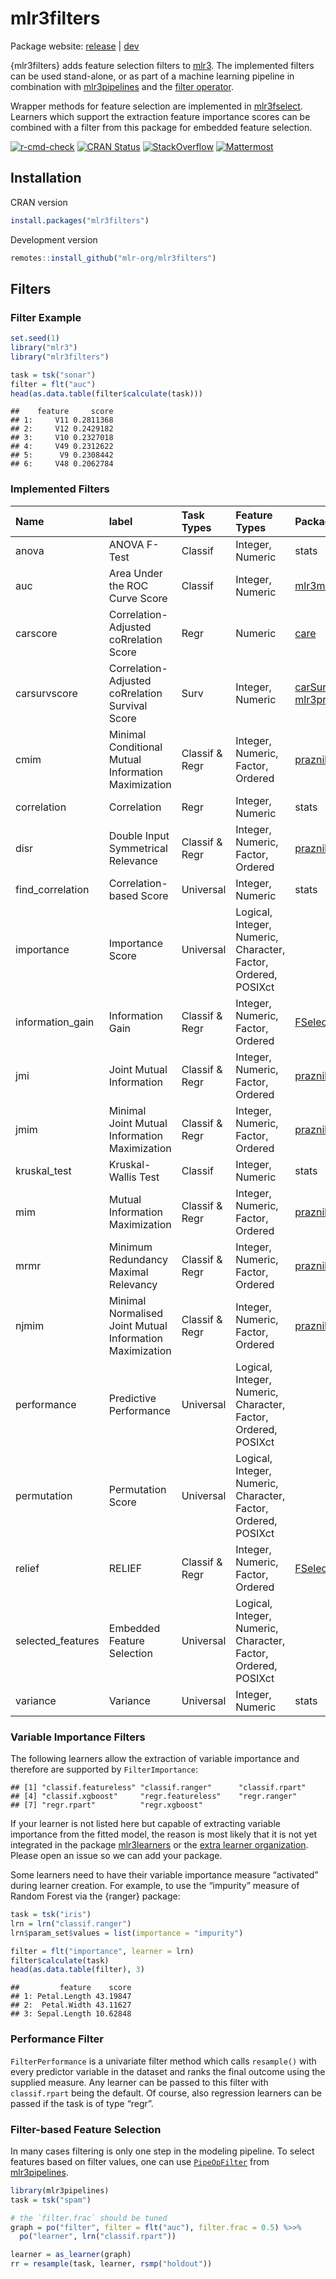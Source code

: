 
# mlr3filters

Package website: [release](https://mlr3filters.mlr-org.com/) \|
[dev](https://mlr3filters.mlr-org.com/dev/)

{mlr3filters} adds feature selection filters to
[mlr3](https://mlr3.mlr-org.com). The implemented filters can be used
stand-alone, or as part of a machine learning pipeline in combination
with [mlr3pipelines](https://mlr3pipelines.mlr-org.com) and the [filter
operator](https://mlr3pipelines.mlr-org.com/reference/mlr_pipeops_filter.html).

Wrapper methods for feature selection are implemented in
[mlr3fselect](https://mlr3fselect.mlr-org.com). Learners which support
the extraction feature importance scores can be combined with a filter
from this package for embedded feature selection.

<!-- badges: start -->

[![r-cmd-check](https://github.com/mlr-org/mlr3filters/actions/workflows/r-cmd-check.yml/badge.svg)](https://github.com/mlr-org/mlr3filters/actions/workflows/r-cmd-check.yml)
[![CRAN
Status](https://www.r-pkg.org/badges/version-ago/mlr3filters)](https://cran.r-project.org/package=mlr3filters)
[![StackOverflow](https://img.shields.io/badge/stackoverflow-mlr3-orange.svg)](https://stackoverflow.com/questions/tagged/mlr3)
[![Mattermost](https://img.shields.io/badge/chat-mattermost-orange.svg)](https://lmmisld-lmu-stats-slds.srv.mwn.de/mlr_invite/)
<!-- badges: end -->

## Installation

CRAN version

``` r
install.packages("mlr3filters")
```

Development version

``` r
remotes::install_github("mlr-org/mlr3filters")
```

## Filters

### Filter Example

``` r
set.seed(1)
library("mlr3")
library("mlr3filters")

task = tsk("sonar")
filter = flt("auc")
head(as.data.table(filter$calculate(task)))
```

    ##    feature     score
    ## 1:     V11 0.2811368
    ## 2:     V12 0.2429182
    ## 3:     V10 0.2327018
    ## 4:     V49 0.2312622
    ## 5:      V9 0.2308442
    ## 6:     V48 0.2062784

### Implemented Filters

| Name              | label                                                    | Task Types     | Feature Types                                                  | Package                                                                                                          |
|:------------------|:---------------------------------------------------------|:---------------|:---------------------------------------------------------------|:-----------------------------------------------------------------------------------------------------------------|
| anova             | ANOVA F-Test                                             | Classif        | Integer, Numeric                                               | stats                                                                                                            |
| auc               | Area Under the ROC Curve Score                           | Classif        | Integer, Numeric                                               | [mlr3measures](https://cran.r-project.org/package=mlr3measures)                                                  |
| carscore          | Correlation-Adjusted coRrelation Score                   | Regr           | Numeric                                                        | [care](https://cran.r-project.org/package=care)                                                                  |
| carsurvscore      | Correlation-Adjusted coRrelation Survival Score          | Surv           | Integer, Numeric                                               | [carSurv](https://cran.r-project.org/package=carSurv), [mlr3proba](https://cran.r-project.org/package=mlr3proba) |
| cmim              | Minimal Conditional Mutual Information Maximization      | Classif & Regr | Integer, Numeric, Factor, Ordered                              | [praznik](https://cran.r-project.org/package=praznik)                                                            |
| correlation       | Correlation                                              | Regr           | Integer, Numeric                                               | stats                                                                                                            |
| disr              | Double Input Symmetrical Relevance                       | Classif & Regr | Integer, Numeric, Factor, Ordered                              | [praznik](https://cran.r-project.org/package=praznik)                                                            |
| find_correlation  | Correlation-based Score                                  | Universal      | Integer, Numeric                                               | stats                                                                                                            |
| importance        | Importance Score                                         | Universal      | Logical, Integer, Numeric, Character, Factor, Ordered, POSIXct |                                                                                                                  |
| information_gain  | Information Gain                                         | Classif & Regr | Integer, Numeric, Factor, Ordered                              | [FSelectorRcpp](https://cran.r-project.org/package=FSelectorRcpp)                                                |
| jmi               | Joint Mutual Information                                 | Classif & Regr | Integer, Numeric, Factor, Ordered                              | [praznik](https://cran.r-project.org/package=praznik)                                                            |
| jmim              | Minimal Joint Mutual Information Maximization            | Classif & Regr | Integer, Numeric, Factor, Ordered                              | [praznik](https://cran.r-project.org/package=praznik)                                                            |
| kruskal_test      | Kruskal-Wallis Test                                      | Classif        | Integer, Numeric                                               | stats                                                                                                            |
| mim               | Mutual Information Maximization                          | Classif & Regr | Integer, Numeric, Factor, Ordered                              | [praznik](https://cran.r-project.org/package=praznik)                                                            |
| mrmr              | Minimum Redundancy Maximal Relevancy                     | Classif & Regr | Integer, Numeric, Factor, Ordered                              | [praznik](https://cran.r-project.org/package=praznik)                                                            |
| njmim             | Minimal Normalised Joint Mutual Information Maximization | Classif & Regr | Integer, Numeric, Factor, Ordered                              | [praznik](https://cran.r-project.org/package=praznik)                                                            |
| performance       | Predictive Performance                                   | Universal      | Logical, Integer, Numeric, Character, Factor, Ordered, POSIXct |                                                                                                                  |
| permutation       | Permutation Score                                        | Universal      | Logical, Integer, Numeric, Character, Factor, Ordered, POSIXct |                                                                                                                  |
| relief            | RELIEF                                                   | Classif & Regr | Integer, Numeric, Factor, Ordered                              | [FSelectorRcpp](https://cran.r-project.org/package=FSelectorRcpp)                                                |
| selected_features | Embedded Feature Selection                               | Universal      | Logical, Integer, Numeric, Character, Factor, Ordered, POSIXct |                                                                                                                  |
| variance          | Variance                                                 | Universal      | Integer, Numeric                                               | stats                                                                                                            |

### Variable Importance Filters

The following learners allow the extraction of variable importance and
therefore are supported by `FilterImportance`:

    ## [1] "classif.featureless" "classif.ranger"      "classif.rpart"      
    ## [4] "classif.xgboost"     "regr.featureless"    "regr.ranger"        
    ## [7] "regr.rpart"          "regr.xgboost"

If your learner is not listed here but capable of extracting variable
importance from the fitted model, the reason is most likely that it is
not yet integrated in the package
[mlr3learners](https://github.com/mlr-org/mlr3learners) or the [extra
learner organization](https://github.com/mlr3learners). Please open an
issue so we can add your package.

Some learners need to have their variable importance measure “activated”
during learner creation. For example, to use the “impurity” measure of
Random Forest via the {ranger} package:

``` r
task = tsk("iris")
lrn = lrn("classif.ranger")
lrn$param_set$values = list(importance = "impurity")

filter = flt("importance", learner = lrn)
filter$calculate(task)
head(as.data.table(filter), 3)
```

    ##         feature    score
    ## 1: Petal.Length 43.19847
    ## 2:  Petal.Width 43.11627
    ## 3: Sepal.Length 10.62848

### Performance Filter

`FilterPerformance` is a univariate filter method which calls
`resample()` with every predictor variable in the dataset and ranks the
final outcome using the supplied measure. Any learner can be passed to
this filter with `classif.rpart` being the default. Of course, also
regression learners can be passed if the task is of type “regr”.

### Filter-based Feature Selection

In many cases filtering is only one step in the modeling pipeline. To
select features based on filter values, one can use
[`PipeOpFilter`](https://mlr3pipelines.mlr-org.com/reference/mlr_pipeops_filter.html)
from [mlr3pipelines](https://github.com/mlr-org/mlr3pipelines).

``` r
library(mlr3pipelines)
task = tsk("spam")

# the `filter.frac` should be tuned
graph = po("filter", filter = flt("auc"), filter.frac = 0.5) %>>%
  po("learner", lrn("classif.rpart"))

learner = as_learner(graph)
rr = resample(task, learner, rsmp("holdout"))
```
